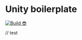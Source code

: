 # Unity boilerplate

[![Build 😎](https://github.com/InfiniBrains/UnityBoilerplate/actions/workflows/main.yml/badge.svg)](https://github.com/InfiniBrains/MedicalImageViewer/actions/workflows/main.yml)

// test